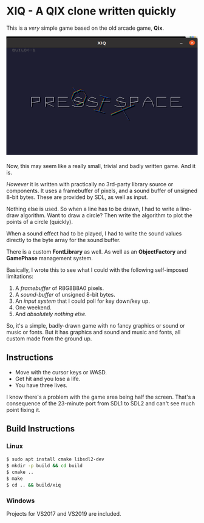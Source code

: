 # XIQ - A QIX clone written quickly

This is a _very_ simple game based on the old arcade game, **Qix**.

![Title](Resources/Title.png "StartScreen")

Now, this may seem like a really small, trivial and badly written game. And it is.

_However_ it is written with practically no 3rd-party library source or components. It uses a framebuffer of pixels, and a sound buffer of unsigned 8-bit bytes. These are provided by SDL, as well as input.

Nothing else is used. So when a line has to be drawn, I had to write a line-draw algorithm. Want to draw a circle? Then write the algorithm to plot the points of a circle (quickly).

When a sound effect had to be played, I had to write the sound values directly to the byte array for the sound buffer.

There is a custom **FontLibrary** as well. As well as an **ObjectFactory** and **GamePhase** management system.

Basically, I wrote this to see what I could with the following self-imposed limitations:

1. A _framebuffer_ of R8G8B8A0 pixels.
1. A _sound-buffer_ of unsigned 8-bit bytes.
1. An _input system_ that I could poll for key down/key up.
1. One weekend.
1. And _absolutely nothing else_.

So, it's a simple, badly-drawn game with no fancy graphics or sound or music or fonts. But it has graphics and sound and music and fonts, all custom made from the ground up.

## Instructions

- Move with the cursor keys or WASD.
- Get hit and you lose a life.
- You have three lives.

I know there's a problem with the game area being half the screen. That's a consequence of the 23-minute port from SDL1 to SDL2 and can't see much point fixing it.

## Build Instructions

### Linux

```bash
$ sudo apt install cmake libsdl2-dev
$ mkdir -p build && cd build
$ cmake ..
$ make
$ cd .. && build/xiq
```

### Windows

Projects for VS2017 and VS2019 are included.
